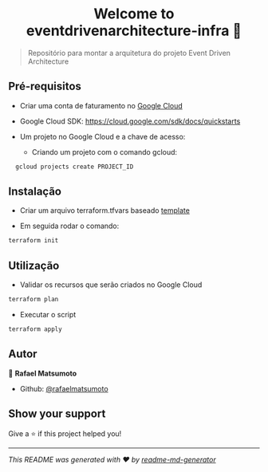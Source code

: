 <h1 align="center">Welcome to eventdrivenarchitecture-infra 👋</h1>
<p>
</p>

> Repositório para montar a arquitetura do projeto Event Driven Architecture

## Pré-requisitos

* Criar uma conta de faturamento no [Google Cloud](https://console.cloud.google.com/?_ga=2.24938426.-1686410503.1570030815)

* Google Cloud SDK: https://cloud.google.com/sdk/docs/quickstarts

* Um projeto no Google Cloud e a chave de acesso:

  * Criando um projeto com o comando gcloud:

```sh
  gcloud projects create PROJECT_ID 
```

## Instalação

* Criar um arquivo terraform.tfvars baseado [template](https://github.com/rafaelmatsumoto/eventdrivenarchitecture-infra/blob/master/template.tfvars)

* Em seguida rodar o comando:

```sh
terraform init
```

## Utilização

* Validar os recursos que serão criados no Google Cloud

```sh
terraform plan
```

* Executar o script

```sh
terraform apply
```

## Autor

👤 **Rafael Matsumoto**

* Github: [@rafaelmatsumoto](https://github.com/rafaelmatsumoto)

## Show your support

Give a ⭐️ if this project helped you!

***
_This README was generated with ❤️ by [readme-md-generator](https://github.com/kefranabg/readme-md-generator)_
